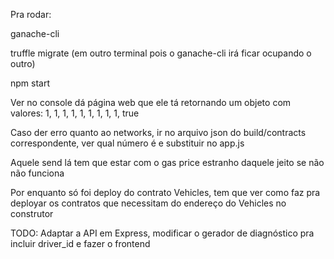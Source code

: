 Pra rodar:

ganache-cli

truffle migrate (em outro terminal pois o ganache-cli irá ficar ocupando o outro)

npm start

Ver no console dá página web que ele tá retornando um objeto com valores:
1, 1, 1, 1, 1, 1, 1, 1, 1, true

Caso der erro quanto ao networks, ir no arquivo json do build/contracts correspondente, ver qual número é e substituir no app.js

Aquele send lá tem que estar com o gas price estranho daquele jeito se não não funciona

Por enquanto só foi deploy do contrato Vehicles, tem que ver como faz pra deployar os contratos que necessitam do endereço do Vehicles no construtor

TODO: Adaptar a API em Express, modificar o gerador de diagnóstico pra incluir driver_id e fazer o frontend